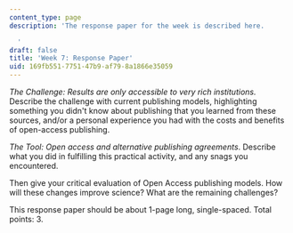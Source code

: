 ```yaml
---
content_type: page
description: 'The response paper for the week is described here.

  '
draft: false
title: 'Week 7: Response Paper'
uid: 169fb551-7751-47b9-af79-8a1866e35059
---
```

*The Challenge: Results are only accessible to very rich institutions.* Describe the challenge with current publishing models, highlighting something you didn't know about publishing that you learned from these sources, and/or a personal experience you had with the costs and benefits of open-access publishing.

*The Tool: Open access and alternative publishing agreements*. Describe what you did in fulfilling this practical activity, and any snags you encountered. 

Then give your critical evaluation of Open Access publishing models. How will these changes improve science? What are the remaining challenges?

This response paper should be about 1-page long, single-spaced. Total points: 3.
